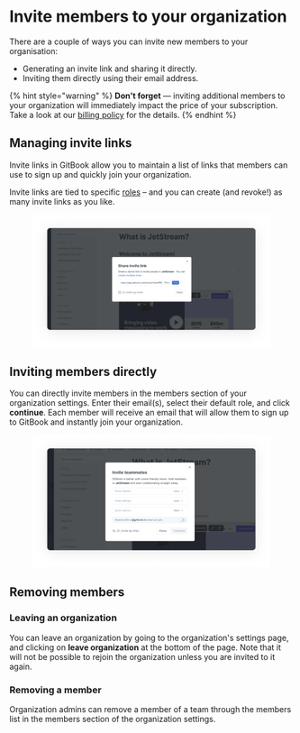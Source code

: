 # Invite members to your organization

There are a couple of ways you can invite new members to your organisation:

* Generating an invite link and sharing it directly.
* Inviting them directly using their email address.

{% hint style="warning" %}
**Don't forget** — inviting additional members to your organization will immediately impact the price of your subscription. Take a look at our [billing policy](../billing-faq/billing-policy.md) for the details.
{% endhint %}

## Managing invite links

Invite links in GitBook allow you to maintain a list of links that members can use to sign up and quickly join your organization.

Invite links are tied to specific [roles](roles.md) – and you can create (and revoke!) as many invite links as you like.

<figure><img src="../../.gitbook/assets/Invite with invite link.png" alt="An invite team members window, with an auto generated invite link allowing users to select specific permissions"><figcaption></figcaption></figure>

## Inviting members directly

You can directly invite members in the members section of your organization settings. Enter their email(s), select their default role, and click **continue**. Each member will receive an email that will allow them to sign up to GitBook and instantly join your organization.

<figure><img src="../../.gitbook/assets/Managing invite link.png" alt="An invite team members window, with fields which allow you to enter user emails and assign their permissions"><figcaption></figcaption></figure>

## Removing members

### Leaving an organization

You can leave an organization by going to the organization's settings page, and clicking on **leave organization** at the bottom of the page. Note that it will not be possible to rejoin the organization unless you are invited to it again.

### Removing a member

Organization admins can remove a member of a team through the members list in the members section of the organization settings.
